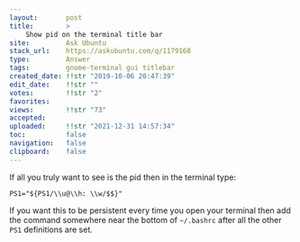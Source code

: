 ```yaml
---
layout:       post
title:        >
    Show pid on the terminal title bar
site:         Ask Ubuntu
stack_url:    https://askubuntu.com/q/1179168
type:         Answer
tags:         gnome-terminal gui titlebar
created_date: !!str "2019-10-06 20:47:39"
edit_date:    !!str ""
votes:        !!str "2"
favorites:    
views:        !!str "73"
accepted:     
uploaded:     !!str "2021-12-31 14:57:34"
toc:          false
navigation:   false
clipboard:    false
---
```


If all you truly want to see is the pid then in the terminal type:

``` 
PS1="${PS1/\\u@\\h: \\w/$$}"

```

If you want this to be persistent every time you open your terminal then add the command somewhere near the bottom of `~/.bashrc` after all the other `PS1` definitions are set.
